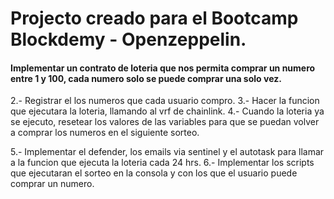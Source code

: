 # Projecto creado para el Bootcamp Blockdemy - Openzeppelin.

#### Implementar un contrato de loteria que nos permita comprar un numero entre 1 y 100, cada numero solo se puede comprar una solo vez.
2.- Registrar el los numeros que cada usuario compro.
3.- Hacer la funcion que ejecutara la loteria, llamando al vrf de chainlink.
4.- Cuando la loteria ya se ejecuto, resetear los valores de las variables para que se puedan volver a comprar los numeros en el siguiente sorteo.

5.- Implementar el defender, los emails via sentinel y el autotask para llamar a la funcion que ejecuta la loteria cada 24 hrs.
6.- Implementar los scripts que ejecutaran el sorteo en la consola y con los que el usuario puede comprar un numero.

